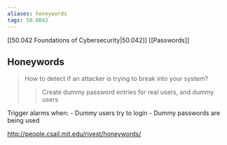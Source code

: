 ```yaml
---
aliases: honeywords
tags: 50.0042
---
```

[[50.042 Foundations of Cybersecurity|50.042]]
[[Passwords]]

## Honeywords
> How to detect if an attacker is trying to break into your system?
> > Create dummy password entries for real users, and dummy users

Trigger alarms when:
	- Dummy users try to login
	- Dummy passwords are being used

http://people.csail.mit.edu/rivest/honeywords/